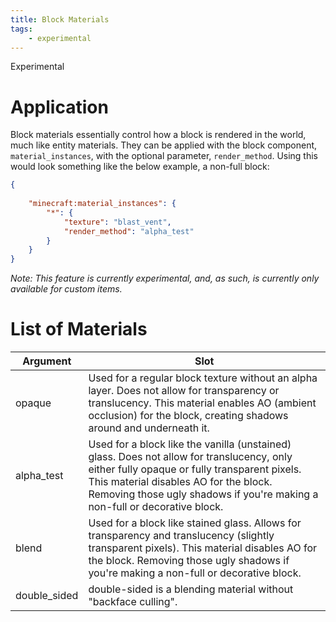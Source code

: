 ```yaml
---
title: Block Materials
tags:
    - experimental
---
```


<Label color="yellow">Experimental</Label>

# Application

Block materials essentially control how a block is rendered in the world, much like entity materials. They can be applied with the block component, `material_instances`, with the optional parameter, `render_method`. Using this would look something like the below example, a non-full block:

```json
{
    
    "minecraft:material_instances": {
		"*": {
			"texture": "blast_vent",
			"render_method": "alpha_test"
		}
	}
}
```
*Note: This feature is currently experimental, and, as such, is currently only available for custom items.*

# List of Materials
| Argument     | Slot                                                                                                                                                                                                                                                              |
| ------------ | ----------------------------------------------------------------------------------------------------------------------------------------------------------------------------------------------------------------------------------------------------------------- |
| opaque       | Used for a regular block texture without an alpha layer. Does not allow for transparency or translucency. This material enables AO (ambient occlusion) for the block, creating shadows around and underneath it.                                                  |
| alpha_test   | Used for a block like the vanilla (unstained) glass. Does not allow for translucency, only either fully opaque or fully transparent pixels. This material disables AO for the block. Removing those ugly shadows if you're making a non-full or decorative block. |
| blend        | Used for a block like stained glass. Allows for transparency and translucency (slightly transparent pixels). This material disables AO for the block. Removing those ugly shadows if you're making a non-full or decorative block.                                |
| double_sided | double-sided is a blending material without "backface culling".                                                                                                                                                                                                   |
